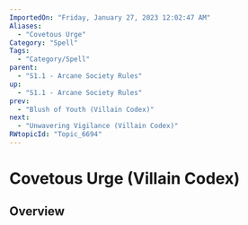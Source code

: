 ```yaml
---
ImportedOn: "Friday, January 27, 2023 12:02:47 AM"
Aliases:
  - "Covetous Urge"
Category: "Spell"
Tags:
  - "Category/Spell"
parent:
  - "S1.1 - Arcane Society Rules"
up:
  - "S1.1 - Arcane Society Rules"
prev:
  - "Blush of Youth (Villain Codex)"
next:
  - "Unwavering Vigilance (Villain Codex)"
RWtopicId: "Topic_6694"
---
```

# Covetous Urge (Villain Codex)
## Overview
